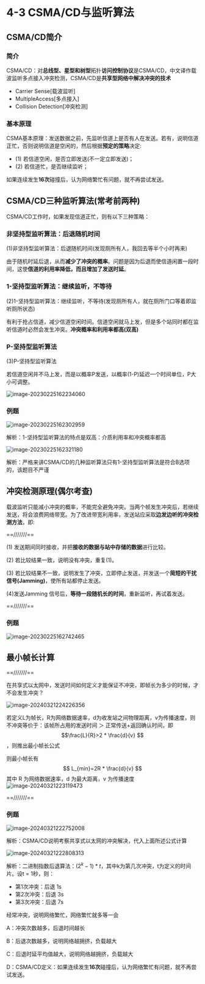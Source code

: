 # 4-3 CSMA/CD与监听算法

## CSMA/CD简介

### 简介

CSMA/CD：对**总线型、星型和树型**拓扑**访问控制协议**是CSMA/CD，中文译作载波监听多点接入冲突检测，CSMA/CD是**共享型网络中解决冲突的技术**

- Carrier Sense[载波监听]
- MultipleAccess[多点接入]
- Collision Detection[冲突检测]

### 基本原理

CSMA基本原理：发送数据之前，先监听信道上是否有人在发送。若有，说明信道正忙，否则说明信道是空闲的，然后根据**预定的策略**决定:

- (1) 若信道空闲，是否立即发送(不一定立即发送)；
- (2) 若信道忙，是否继续监听；

如果连续发生**16次**碰撞后，认为网络繁忙有问题，就不再尝试发送。

## CSMA/CD三种监听算法(常考前两种)

CSMA/CD工作时，如果发现信道正忙，则有以下三种策略：

### 非坚持型监听算法：后退随机时间

(1)非坚持型监听算法：后退随机时间(发现厕所有人，我回去等半个小时再来)

由于随机时延后退，从而**减少了冲突的概率**。问题是因为后退而使信道闲置一段时间，这使**信道的利用率降低，而且增加了发送时延**。

### 1-坚持型监听算法：继续监听，不等待

(2)1-坚持型监听算法：继续监听，不等待(发现厕所有人，就在厕所门口等着即监听厕所状态)

有利于抢占信道，减少信道空闲时间。信道空闲就马上发，但是多个站同时都在监听信道时必然会发生冲突。**冲突概率和利用率都高(双高)**

### P-坚持型监听算法

(3)P-坚持型监听算法

若信道空闲并不马上发，而是以概率P发送，以概率(1-P)延迟一个时间单位，P大小可调整。

![image-20230225162234060](https://img.yatjay.top/md/image-20230225162234060.png)

### 例题

![image-20230225162302959](https://img.yatjay.top/md/image-20230225162302959.png)

解析：1-坚持型监听算法的特点是双高：介质利用率和冲突概率都高

![image-20230225162321180](https://img.yatjay.top/md/image-20230225162321180.png)

解析：严格来讲CSMA/CD的几种监听算法只有1-坚持型监听算法是符合B选项的，该题目不严谨

## 冲突检测原理(偶尔考查)

载波监听只能减小冲突的概率，不能完全避免冲突。当两个帧发生冲突后，若继续发送，将会浪费网络带宽。为了改进带宽利用率，发送站应采取**边发边听的冲突检测方法**，即:

==///////==

(1) 发送期间同时接收，并把**接收的数据与站中存储的数据**进行比较。

(2) 若比较结果一致，说明没有冲突，重复(1)。

(3) 若比较结果不一致，说明发生了冲突，立即停止发送，并发送一个**简短的干扰信号(Jamming)**，使所有站都停止发送。

(4)发送Jamming 信号后，**等待一段随机长的时间**，重新监听，再试着发送。

==///////==

### 例题

![image-20230225162742465](https://img.yatjay.top/md/image-20230225162742465.png)

## 最小帧长计算

==///////==

在共享式以太网中，发送时间如何定义才能保证不冲突，即帧长为多少的时候，才不会发生冲突？

![image-20240321224226356](https://img.yatjay.top/md/image-20240321224226356.png)

若定义L为帧长，R为网络数据速率，d为收发站之间物理距离，v为传播速度，则不冲突等价于：该帧所占用的发送时间 ＞ 正常传送+返回确认时间，即$$\frac{L}{R}>2 * \frac{d}{v} $$，则推出最小帧长公式

则最小帧长有
$$
L_{min}=2R * \frac{d}{v}
$$
其中 R 为网络数据速率，d 为最大距离，v 为传播速度
![image-20240321223119473](https://img.yatjay.top/md/image-20240321223119473.png)

==///////==

### 例题

![image-20240321222752008](https://img.yatjay.top/md/image-20240321222752008.png)

解析：CSMA/CD说明考察共享式以太网的冲突解决，代入上面所述公式计算

![image-20240321222808313](https://img.yatjay.top/md/image-20240321222808313.png)

解析：二进制指数后退算法：$(2^k -1) * t$，其中k为第几次冲突，t为定义的时间片。设t = 1秒，则：

- 第1次冲突：后退 1s
- 第2次冲突：后退 3s
- 第3次冲突：后退 7s

经常冲突，说明网络繁忙，网络繁忙就多等一会

A：冲突次数越多，后退时间越长

B：后退次数越多，说明网络越拥挤，负载越大

C：后退时延平均值越大，说明网络越拥挤，负载越大

D：CSMA/CD定义：如果连续发生**16次**碰撞后，认为网络繁忙有问题，就不再尝试发送。
